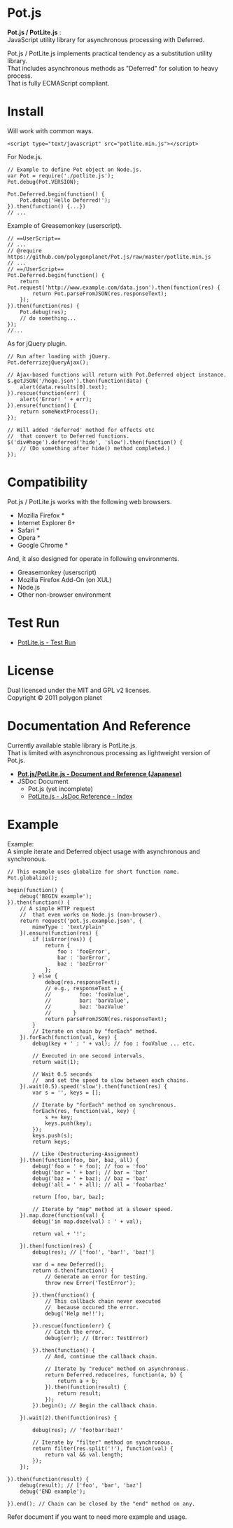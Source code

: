 Pot.js
========

**Pot.js / PotLite.js** :  
JavaScript utility library for asynchronous processing with Deferred.

Pot.js / PotLite.js implements practical tendency as a substitution utility library.  
That includes asynchronous methods as "Deferred" for solution to heavy process.  
That is fully ECMAScript compliant.

Install
========
Will work with common ways.

    <script type="text/javascript" src="potlite.min.js"></script>

For Node.js.

    // Example to define Pot object on Node.js.
    var Pot = require('./potlite.js');
    Pot.debug(Pot.VERSION);
    
    Pot.Deferred.begin(function() {
        Pot.debug('Hello Deferred!');
    }).then(function() {...})
    // ...

Example of Greasemonkey (userscript).

    // ==UserScript==
    // ...
    // @require  https://github.com/polygonplanet/Pot.js/raw/master/potlite.min.js
    // ...
    // ==/UserScript==
    Pot.Deferred.begin(function() {
        return Pot.request('http://www.example.com/data.json').then(function(res) {
            return Pot.parseFromJSON(res.responseText);
        });
    }).then(function(res) {
        Pot.debug(res);
        // do something...
    });
    //...

As for jQuery plugin.

    // Run after loading with jQuery.
    Pot.deferrizejQueryAjax();
    
    // Ajax-based functions will return with Pot.Deferred object instance.
    $.getJSON('/hoge.json').then(function(data) {
        alert(data.results[0].text);
    }).rescue(function(err) {
        alert('Error! ' + err);
    }).ensure(function() {
        return someNextProcess();
    });

    // Will added 'deferred' method for effects etc
    //  that convert to Deferred functions.
    $('div#hoge').deferred('hide', 'slow').then(function() {
        // (Do something after hide() method completed.)
    });

Compatibility
========
Pot.js / PotLite.js works with the following web browsers.

  * Mozilla Firefox *
  * Internet Explorer 6+
  * Safari *
  * Opera *
  * Google Chrome *

And, it also designed for operate in following environments.

  * Greasemonkey (userscript)
  * Mozilla Firefox Add-On (on XUL)
  * Node.js
  * Other non-browser environment

Test Run
========

  * [PotLite.js - Test Run][PotLite.js_TestRun]


License
========
Dual licensed under the MIT and GPL v2 licenses.    
Copyright &copy; 2011 polygon planet

Documentation And Reference
========
Currently available stable library is PotLite.js.    
That is limited with asynchronous processing as lightweight version of Pot.js.

  * **[Pot.js/PotLite.js - Document and Reference (Japanese)][Documentation_JA]**  
  * JSDoc Document
      * Pot.js (yet incomplete)
      * [PotLite.js - JsDoc Reference - Index][PotLite_JSDoc]


Example
========
Example:   
A simple iterate and Deferred object usage with asynchronous and synchronous.

    // This example uses globalize for short function name.
    Pot.globalize();
    
    begin(function() {
        debug('BEGIN example');
    }).then(function() {
        // A simple HTTP request
        //  that even works on Node.js (non-browser).
        return request('pot.js.example.json', {
            mimeType : 'text/plain'
        }).ensure(function(res) {
            if (isError(res)) {
                return {
                    foo : 'fooError',
                    bar : 'barError',
                    baz : 'bazError'
                };
            } else {
                debug(res.responseText);
                // e.g., responseText = {
                //         foo: 'fooValue',
                //         bar: 'barValue',
                //         baz: 'bazValue'
                //       }
                return parseFromJSON(res.responseText);
            }
            // Iterate on chain by "forEach" method.
        }).forEach(function(val, key) {
            debug(key + ' : ' + val); // foo : fooValue ... etc.
            
            // Executed in one second intervals.
            return wait(1);
            
            // Wait 0.5 seconds
            //  and set the speed to slow between each chains.
        }).wait(0.5).speed('slow').then(function(res) {
            var s = '', keys = [];
            
            // Iterate by "forEach" method on synchronous.
            forEach(res, function(val, key) {
                s += key;
                keys.push(key);
            });
            keys.push(s);
            return keys;
            
            // Like (Destructuring-Assignment)
        }).then(function(foo, bar, baz, all) {
            debug('foo = ' + foo); // foo = 'foo'
            debug('bar = ' + bar); // bar = 'bar'
            debug('baz = ' + baz); // baz = 'baz'
            debug('all = ' + all); // all = 'foobarbaz'
            
            return [foo, bar, baz];
            
            // Iterate by "map" method at a slower speed.
        }).map.doze(function(val) {
            debug('in map.doze(val) : ' + val);
            
            return val + '!';
            
        }).then(function(res) {
            debug(res); // ['foo!', 'bar!', 'baz!']
            
            var d = new Deferred();
            return d.then(function() {
                // Generate an error for testing.
                throw new Error('TestError');
                
            }).then(function() {
                // This callback chain never executed
                //  because occured the error.
                debug('Help me!!');
                
            }).rescue(function(err) {
                // Catch the error.
                debug(err); // (Error: TestError)
                
            }).then(function() {
                // And, continue the callback chain.
                
                // Iterate by "reduce" method on asynchronous.
                return Deferred.reduce(res, function(a, b) {
                    return a + b;
                }).then(function(result) {
                    return result;
                });
            }).begin(); // Begin the callback chain.
            
        }).wait(2).then(function(res) {
            
            debug(res); // 'foo!bar!baz!'
            
            // Iterate by "filter" method on synchronous.
            return filter(res.split('!'), function(val) {
                return val && val.length;
            });
        });
        
    }).then(function(result) {
        debug(result); // ['foo', 'bar', 'baz']
        debug('END example');
        
    }).end(); // Chain can be closed by the "end" method on any.

Refer document if you want to need more example and usage.







[PotLite_JSDoc]: http://polygonplanet.github.com/Pot.js/jsdoc/potlite/index.html "PotLite.js - JsDoc Reference - Index"

[Documentation_JA]: http://polygonplanet.github.com/Pot.js/index.html "Pot.js + PotLite.js - Document and Reference (Japanese)"

[PotLite.js_TestRun]: http://polygonplanet.github.com/Pot.js/potlite.test.html "Pot.js + PotLite.js - Test Run - JavaScript Async Library"



